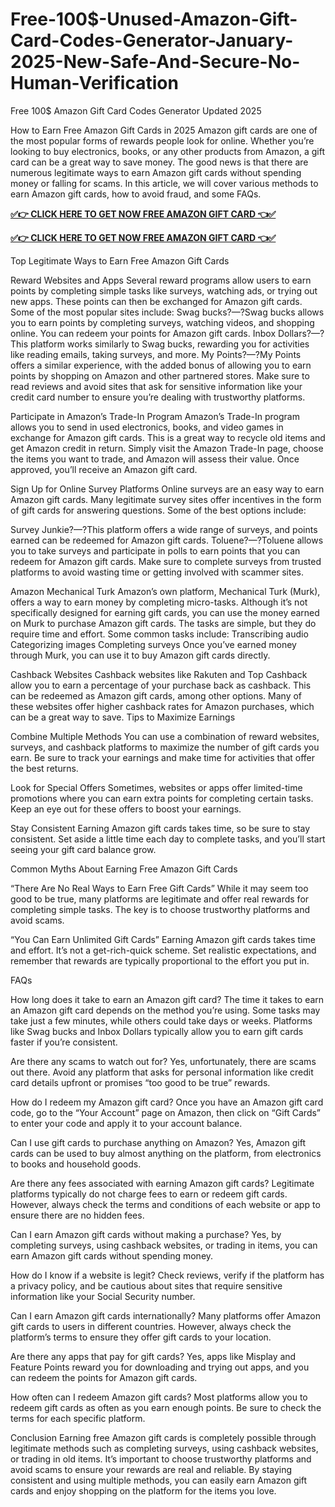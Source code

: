 # Free-100$-Unused-Amazon-Gift-Card-Codes-Generator-January-2025-New-Safe-And-Secure-No-Human-Verification


Free 100$ Amazon Gift Card Codes Generator Updated 2025

How to Earn Free Amazon Gift Cards in 2025 Amazon gift cards are one of the most popular forms of rewards people look for online. Whether you’re looking to buy electronics, books, or any other products from Amazon, a gift card can be a great way to save money. The good news is that there are numerous legitimate ways to earn Amazon gift cards without spending money or falling for scams. In this article, we will cover various methods to earn Amazon gift cards, how to avoid fraud, and some FAQs.

**[✅👉 CLICK HERE TO GET NOW FREE AMAZON GIFT CARD 👈✅](https://tinyurl.com/53rzc6k4)**

**[✅👉 CLICK HERE TO GET NOW FREE AMAZON GIFT CARD 👈✅](https://tinyurl.com/53rzc6k4)**

Top Legitimate Ways to Earn Free Amazon Gift Cards

Reward Websites and Apps Several reward programs allow users to earn points by completing simple tasks like surveys, watching ads, or trying out new apps. These points can then be exchanged for Amazon gift cards. Some of the most popular sites include:
Swag bucks?—?Swag bucks allows you to earn points by completing surveys, watching videos, and shopping online. You can redeem your points for Amazon gift cards. Inbox Dollars?—?This platform works similarly to Swag bucks, rewarding you for activities like reading emails, taking surveys, and more. My Points?—?My Points offers a similar experience, with the added bonus of allowing you to earn points by shopping on Amazon and other partnered stores. Make sure to read reviews and avoid sites that ask for sensitive information like your credit card number to ensure you’re dealing with trustworthy platforms.

Participate in Amazon’s Trade-In Program Amazon’s Trade-In program allows you to send in used electronics, books, and video games in exchange for Amazon gift cards. This is a great way to recycle old items and get Amazon credit in return. Simply visit the Amazon Trade-In page, choose the items you want to trade, and Amazon will assess their value. Once approved, you’ll receive an Amazon gift card.

Sign Up for Online Survey Platforms Online surveys are an easy way to earn Amazon gift cards. Many legitimate survey sites offer incentives in the form of gift cards for answering questions. Some of the best options include:

Survey Junkie?—?This platform offers a wide range of surveys, and points earned can be redeemed for Amazon gift cards. Toluene?—?Toluene allows you to take surveys and participate in polls to earn points that you can redeem for Amazon gift cards. Make sure to complete surveys from trusted platforms to avoid wasting time or getting involved with scammer sites.

Amazon Mechanical Turk Amazon’s own platform, Mechanical Turk (Murk), offers a way to earn money by completing micro-tasks. Although it’s not specifically designed for earning gift cards, you can use the money earned on Murk to purchase Amazon gift cards. The tasks are simple, but they do require time and effort. Some common tasks include:
Transcribing audio Categorizing images Completing surveys Once you’ve earned money through Murk, you can use it to buy Amazon gift cards directly.

Cashback Websites Cashback websites like Rakuten and Top Cashback allow you to earn a percentage of your purchase back as cashback. This can be redeemed as Amazon gift cards, among other options. Many of these websites offer higher cashback rates for Amazon purchases, which can be a great way to save.
Tips to Maximize Earnings

Combine Multiple Methods You can use a combination of reward websites, surveys, and cashback platforms to maximize the number of gift cards you earn. Be sure to track your earnings and make time for activities that offer the best returns.

Look for Special Offers Sometimes, websites or apps offer limited-time promotions where you can earn extra points for completing certain tasks. Keep an eye out for these offers to boost your earnings.

Stay Consistent Earning Amazon gift cards takes time, so be sure to stay consistent. Set aside a little time each day to complete tasks, and you’ll start seeing your gift card balance grow.

Common Myths About Earning Free Amazon Gift Cards

“There Are No Real Ways to Earn Free Gift Cards” While it may seem too good to be true, many platforms are legitimate and offer real rewards for completing simple tasks. The key is to choose trustworthy platforms and avoid scams.

“You Can Earn Unlimited Gift Cards” Earning Amazon gift cards takes time and effort. It’s not a get-rich-quick scheme. Set realistic expectations, and remember that rewards are typically proportional to the effort you put in.

FAQs

How long does it take to earn an Amazon gift card? The time it takes to earn an Amazon gift card depends on the method you’re using. Some tasks may take just a few minutes, while others could take days or weeks. Platforms like Swag bucks and Inbox Dollars typically allow you to earn gift cards faster if you’re consistent.

Are there any scams to watch out for? Yes, unfortunately, there are scams out there. Avoid any platform that asks for personal information like credit card details upfront or promises “too good to be true” rewards.

How do I redeem my Amazon gift card? Once you have an Amazon gift card code, go to the “Your Account” page on Amazon, then click on “Gift Cards” to enter your code and apply it to your account balance.

Can I use gift cards to purchase anything on Amazon? Yes, Amazon gift cards can be used to buy almost anything on the platform, from electronics to books and household goods.

Are there any fees associated with earning Amazon gift cards? Legitimate platforms typically do not charge fees to earn or redeem gift cards. However, always check the terms and conditions of each website or app to ensure there are no hidden fees.

Can I earn Amazon gift cards without making a purchase? Yes, by completing surveys, using cashback websites, or trading in items, you can earn Amazon gift cards without spending money.

How do I know if a website is legit? Check reviews, verify if the platform has a privacy policy, and be cautious about sites that require sensitive information like your Social Security number.

Can I earn Amazon gift cards internationally? Many platforms offer Amazon gift cards to users in different countries. However, always check the platform’s terms to ensure they offer gift cards to your location.

Are there any apps that pay for gift cards? Yes, apps like Misplay and Feature Points reward you for downloading and trying out apps, and you can redeem the points for Amazon gift cards.

How often can I redeem Amazon gift cards? Most platforms allow you to redeem gift cards as often as you earn enough points. Be sure to check the terms for each specific platform.

Conclusion Earning free Amazon gift cards is completely possible through legitimate methods such as completing surveys, using cashback websites, or trading in old items. It’s important to choose trustworthy platforms and avoid scams to ensure your rewards are real and reliable. By staying consistent and using multiple methods, you can easily earn Amazon gift cards and enjoy shopping on the platform for the items you love.
